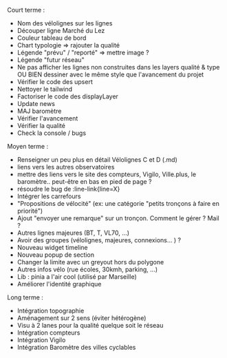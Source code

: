 Court terme :
- Nom des vélolignes sur les lignes
- Découper ligne Marché du Lez
- Couleur tableau de bord
- Chart typologie => rajouter la qualité
- Légende "prévu" / "reporté" => mettre image ?
- Légende "futur réseau"
- Ne pas afficher les lignes non construites dans les layers qualité & type OU BIEN dessiner avec le même style que l'avancement du projet
- Vérifier le code des upsert
- Nettoyer le tailwind
- Factoriser le code des displayLayer
- Update news
- MAJ baromètre
- Vérifier l'avancement
- Vérifier la qualité
- Check la console / bugs

Moyen terme :
- Renseigner un peu plus en détail Vélolignes C et D  (.md)
- liens vers les autres observatoires
- mettre des liens vers le site des compteurs, Vigilo, Ville.plus, le baromètre.. peut-être en bas en pied de page ?
- résoudre le bug de :line-link{line=X}
- Intégrer les carrefours
- "Propositions de vélocité" (ex: une catégorie "petits tronçons à faire en priorité")
- Ajout "envoyer une remarque" sur un tronçon. Comment le gérer ? Mail ?
- Autres lignes majeures (BT, T, VL70, ...)
- Avoir des groupes (vélolignes, majeures, connexions... ) ?
- Nouveau widget timeline
- Nouveau popup de section
- Changer la limite avec un greyout hors du polygone
- Autres infos vélo (rue écoles, 30kmh, parking, ...)
- Lib : pinia a l'air cool (utilisé par Marseille)
- Améliorer l'identité graphique

Long terme :
- Intégration topographie
- Aménagement sur 2 sens (éviter hétérogène)
- Visu à 2 lanes pour la qualité quelque soit le réseau
- Intégration compteurs
- Intégration Vigilo
- Intégration Baromètre des villes cyclables
